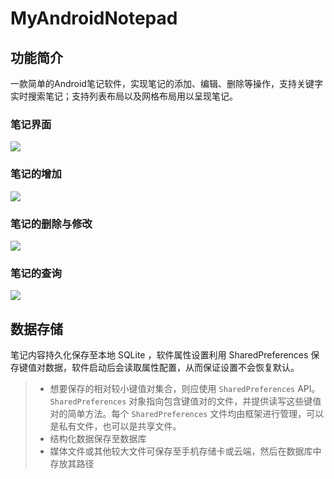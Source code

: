 # MyAndroidNotepad



## 功能简介

一款简单的Android笔记软件，实现笔记的添加、编辑、删除等操作，支持关键字实时搜索笔记；支持列表布局以及网格布局用以呈现笔记。



### 笔记界面

![](https://cdn.jsdelivr.net/gh/upwon/MyPicture@master/imgimage-20210903200003606.png)



### 笔记的增加

![](https://tva1.sinaimg.cn/large/003pPIslgy1gu3pj7vd5zg60c90p6b2a02.gif)



### 笔记的删除与修改

![](https://tva2.sinaimg.cn/large/003pPIslgy1gu3pmbz90qg60c80p64qq02.gif)



### 笔记的查询

![](https://tvax2.sinaimg.cn/large/003pPIslgy1gu3pp4h9xug60c80p61kx02.gif)



## 数据存储





笔记内容持久化保存至本地 SQLite ，软件属性设置利用 SharedPreferences 保存键值对数据，软件启动后会读取属性配置，从而保证设置不会恢复默认。



> - 想要保存的相对较小键值对集合，则应使用 `SharedPreferences` API。`SharedPreferences` 对象指向包含键值对的文件，并提供读写这些键值对的简单方法。每个 `SharedPreferences` 文件均由框架进行管理，可以是私有文件，也可以是共享文件。
> - 结构化数据保存至数据库
> - 媒体文件或其他较大文件可保存至手机存储卡或云端，然后在数据库中存放其路径
>
> 





